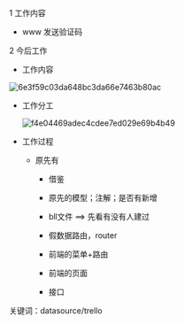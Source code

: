 1 工作内容

- www 发送验证码

2 今后工作

- 工作内容

![6e3f59c03da648bc3da66e7463b80ac](C:\note\个人总结\12月\assets\6e3f59c03da648bc3da66e7463b80ac.jpg)



- 工作分工

  ![f4e04469adec4cdee7ed029e69b4b49](C:\note\个人总结\12月\assets\f4e04469adec4cdee7ed029e69b4b49.jpg)

- 工作过程
  - 原先有

    - 借鉴

    - 原先的模型；注解；是否有新增

    - bll文件 ==> 先看有没有人建过

    - 假数据路由，router

    - 前端的菜单+路由

    - 前端的页面

    - 接口

关键词：datasource/trello